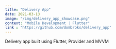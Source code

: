 ```yaml
---
title: "Delivery App"
date: 2021-03-13
image: "/img/delivery_app_showcase.png"
context: "Mobile Development | Flutter"
link : "https://github.com/dombroks/delivery_app"
---
```

Delivery app built using Flutter, Provider and MVVM

